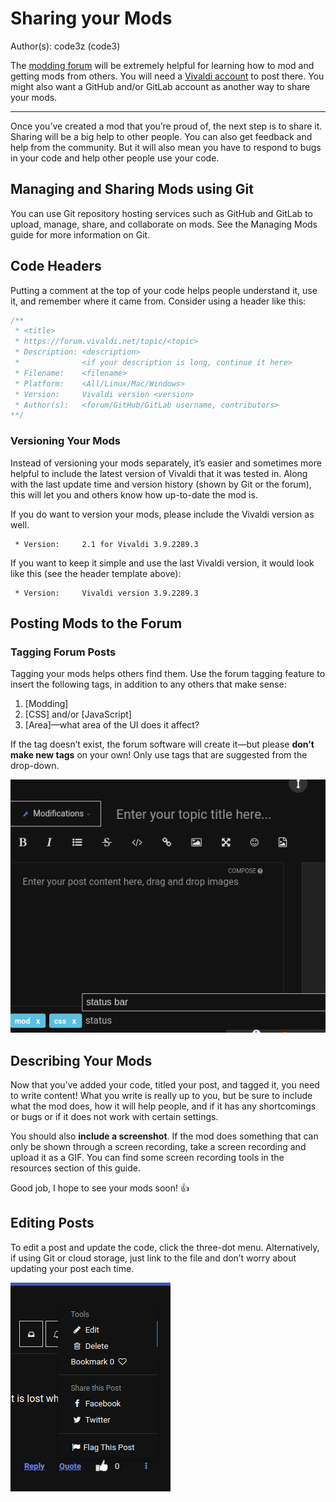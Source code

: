 # Sharing your Mods

Author(s): code3z (code3)

The [modding forum](https://forum.vivaldi.net/category/52/modifications) will be
extremely helpful for learning how to mod and getting mods from others. You will
need a [Vivaldi account](https://login.vivaldi.net) to post there. You might
also want a GitHub and/or GitLab account as another way to share your mods.

---

Once you’ve created a mod that you’re proud of, the next step is to share it.
Sharing will be a big help to other people. You can also get feedback and help
from the community. But it will also mean you have to respond to bugs in your
code and help other people use your code.

## Managing and Sharing Mods using Git

You can use Git repository hosting services such as GitHub and GitLab to upload,
manage, share, and collaborate on mods. See the Managing Mods guide for more
information on Git.

## Code Headers

Putting a comment at the top of your code helps people understand it, use it,
and remember where it came from. Consider using a header like this:

```css
/**
 * <title>
 * https://forum.vivaldi.net/topic/<topic>
 * Description: <description>
 *              <if your description is long, continue it here>
 * Filename:    <filename>
 * Platform:    <All/Linux/Mac/Windows>
 * Version:     Vivaldi version <version>
 * Author(s):   <forum/GitHub/GitLab username, contributors>
**/
```

### Versioning Your Mods

Instead of versioning your mods separately, it’s easier and sometimes more
helpful to include the latest version of Vivaldi that it was tested in. Along
with the last update time and version history (shown by Git or the forum), this
will let you and others know how up-to-date the mod is.

If you do want to version your mods, please include the Vivaldi version as well.

```
 * Version:     2.1 for Vivaldi 3.9.2289.3
```

If you want to keep it simple and use the last Vivaldi version, it would look
like this (see the header template above):

```
 * Version:     Vivaldi version 3.9.2289.3
```

## Posting Mods to the Forum

### Tagging Forum Posts

Tagging your mods helps others find them. Use the forum tagging feature to
insert the following tags, in addition to any others that make sense:

 1. [Modding]
 2. [CSS] and/or [JavaScript]
 3. [Area]—what area of the UI does it affect?

If the tag doesn’t exist, the forum software will create it—but please **don’t
make new tags** on your own! Only use tags that are suggested from the
drop-down.

![Tagging Posts Screenshot](../assets/forum-screenshots/tagging-posts.png)

## Describing Your Mods

Now that you’ve added your code, titled your post, and tagged it, you need to
write content! What you write is really up to you, but be sure to include what
the mod does, how it will help people, and if it has any shortcomings or bugs
or if it does not work with certain settings.

You should also **include a screenshot**. If the mod does something that can
only be shown through a screen recording, take a screen recording and upload
it as a GIF. You can find some screen recording tools in the resources section
of this guide.

Good job, I hope to see your mods soon! 👍

## Editing Posts

To edit a post and update the code, click the three-dot menu. Alternatively, if
using Git or cloud storage, just link to the file and don’t worry about
updating your post each time.

![Editing Post Screenshot](../assets/forum-screenshots/editing-posts.png)
